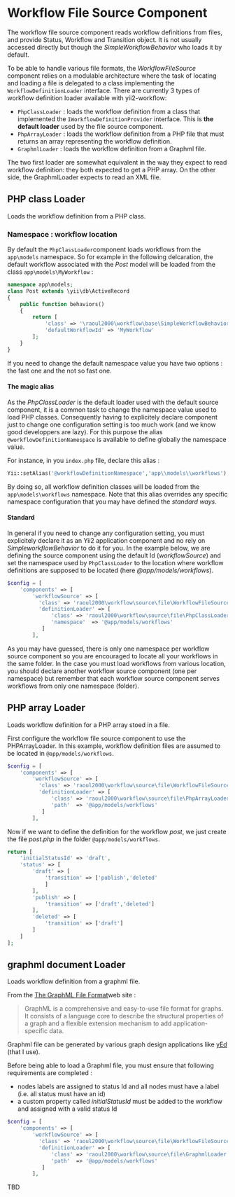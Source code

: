 # Workflow File Source Component

The workflow file source component reads workflow definitions from files, and provide Status, Workflow and Transition object.
It is not usually accessed directly but though the *SimpleWorkflowBehavior* who loads it by default.

To be able to handle various file formats, the *WorkflowFileSource* component relies on a modulable architecture where the task of
locating and loading a file is delegated to a class implementing the `WorkflowDefinitionLoader` interface. There are currently 3 types
of workflow definition loader available with yii2-workflow:

- `PhpClassLoader` : loads the workflow definition from a class that implemented the `IWorkflowDefinitionProvider` interface. This is 
**the default loader** used by the file source component.
- `PhpArrayLoader` : loads the workflow definition from a PHP file that must returns an array representing the workflow definition.
- `GraphmlLoader` : loads the workflow definition from a Graphml file.

The two first loader are somewhat equivalent in the way they expect to read workflow definition: they both expected to get a PHP array.
On the other side, the GraphmlLoader expects to read an XML file.

## PHP class Loader

Loads the workflow definition from a PHP class.

### Namespace : workflow location

By default the `PhpClassLoader`component loads workflows from the `app\models` namespace. 
So for example in the following delcaration, the default workflow associated with the *Post* model will be loaded from 
the class `app\models\MyWorkflow` : 

```php
namespace app\models;
class Post extends \yii\db\ActiveRecord
{
    public function behaviors()
    {
    	return [
			'class' => '\raoul2000\workflow\base\SimpleWorkflowBehavior',
			'defaultWorkflowId' => 'MyWorkflow'
    	];
    }
}
```

If you need to change the default namespace value you have two options : the fast one and the not so fast one.

#### The magic alias

As the *PhpClassLoader* is the default loader used with the default source component, it is a common task to change the namespace value
used to load PHP classes. Consequently having to explicitely declare component just to change one configuration setting is too much work (and
we know good developpers are lazy). For this purpose the alias `@workflowDefinitionNamespace` is available to define globally the namespace value.

For instance, in you `index.php` file, declare this alias : 

```php
Yii::setAlias('@workflowDefinitionNamespace','app\\models\\workflows');
``` 

By doing so, all workflow definition classes will be loaded from the `app\models\workflows` namespace. Note that this alias overrides any specific
namespace configuration that you may have defined the *standard ways*.


#### Standard

In general if you need to change any configuration setting, you must explicitely declare it as an Yii2 application component and no rely
on *SimpleworkflowBehavior* to do it for you. 
In the example below, we are defining the source component using the default Id (*workflowSource*)
and set the namespace used by `PhpClassLoader` to the location where workflow definitions are supposed to be located (here *@app/models/workflows*).

```php
$config = [
    'components' => [
        'workflowSource' => [
          'class' => 'raoul2000\workflow\source\file\WorkflowFileSource',
          'definitionLoader' => [
	          'class' => 'raoul2000\workflow\source\file\PhpClassLoader',
	          'namespace'  => '@app/models/workflows'
           ]          
        ],
``` 

As you may have guessed, there is only one namespace per workflow source component so you are encouraged to locate all your workflows in the
same folder. In the case you must load workflows from various location, you should declare another workflow source component (one per namespace) but
remember that each workflow source component serves workflows from only one namespace (folder).
 


## PHP array Loader

Loads workflow definition for a PHP array stoed in a file.

First configure the workflow file source component to use the PHPArrayLoader. In this example, workflow definition files are assumed
to be located in `@app/models/workflows`.

```php
$config = [
    'components' => [
        'workflowSource' => [
          'class' => 'raoul2000\workflow\source\file\WorkflowFileSource',
          'definitionLoader' => [
	          'class' => 'raoul2000\workflow\source\file\PhpArrayLoader',
	          'path'  => '@app/models/workflows'
           ]          
        ],
```


Now if we want to define the definition for the workflow *post*, we just create the file *post.php* in the folder `@app/models/workflows`.

```php
return [
	'initialStatusId' => 'draft',
	'status' => [
		'draft' => [
			'transition' => ['publish','deleted'
			]
		],
		'publish' => [
			'transition' => ['draft','deleted']
		],
		'deleted' => [
			'transition' => ['draft']
		]
	]
];
``` 

## graphml document Loader

Loads workflow definition from a graphml file.

From the [The GraphML File Format](http://graphml.graphdrawing.org/)web site : 

> GraphML is a comprehensive and easy-to-use file format for graphs. It consists of a language core to describe the structural 
properties of a graph and a flexible extension mechanism to add application-specific data.

Graphml file can be generated by various graph design applications like [yEd](https://www.yworks.com/en/products_yed_download.html) (that I use).

Before being able to load a Graphml file, you must ensure that following requirements are completed :

- nodes labels are assigned to status Id and all nodes must have a label (i.e. all status must have an id)
- a custom property called *initialStatusId* must be added to the workflow and assigned with a valid status Id

```php
$config = [
    'components' => [
        'workflowSource' => [
          'class' => 'raoul2000\workflow\source\file\WorkflowFileSource',
          'definitionLoader' => [
	          'class' => 'raoul2000\workflow\source\file\GraphmlLoader',
	          'path'  => '@app/models/workflows'
           ]          
        ],
```

TBD
